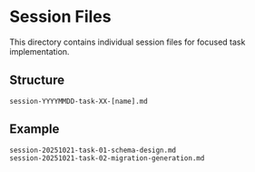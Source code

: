 # Session Files

This directory contains individual session files for focused task implementation.

## Structure
```
session-YYYYMMDD-task-XX-[name].md
```

## Example
```
session-20251021-task-01-schema-design.md
session-20251021-task-02-migration-generation.md
```
